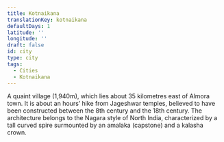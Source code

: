 ```yaml
---
title: Kotnaikana
translationKey: kotnaikana
defaultDays: 1
latitude: ''
longitude: ''
draft: false
id: city
type: city
tags:
  - Cities
  - Kotnaikana
---
```

A quaint village (1,940m), which lies about 35 kilometres east of Almora town. It is about an hours’ hike from Jageshwar temples, believed to have been constructed between the 8th century and the 18th century. The architecture belongs to the Nagara style of North India, characterized by a tall curved spire surmounted by an amalaka (capstone) and a kalasha crown.